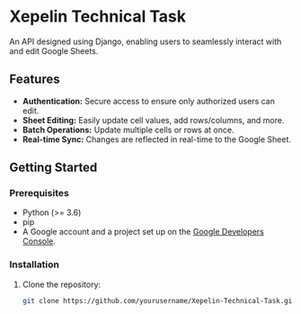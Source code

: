 # Xepelin Technical Task

An API designed using Django, enabling users to seamlessly interact with and edit Google Sheets.

## Features

- **Authentication:** Secure access to ensure only authorized users can edit.
- **Sheet Editing:** Easily update cell values, add rows/columns, and more.
- **Batch Operations:** Update multiple cells or rows at once.
- **Real-time Sync:** Changes are reflected in real-time to the Google Sheet.

## Getting Started

### Prerequisites

- Python (>= 3.6)
- pip
- A Google account and a project set up on the [Google Developers Console](https://console.developers.google.com/).

### Installation

1. Clone the repository:
   ```bash
   git clone https://github.com/yourusername/Xepelin-Technical-Task.git
